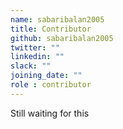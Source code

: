```yaml
---
name: sabaribalan2005
title: Contributor
github: sabaribalan2005
twitter: ""
linkedin: ""
slack: ""
joining_date: ""
role : contributor
---
```


Still waiting for this
